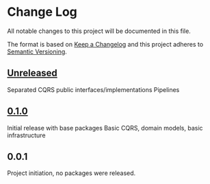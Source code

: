 # Change Log
All notable changes to this project will be documented in this file.

The format is based on [Keep a Changelog](http://keepachangelog.com/)
and this project adheres to [Semantic Versioning](http://semver.org/).

## [Unreleased]
Separated CQRS public interfaces/implementations
Pipelines
## [0.1.0]
Initial release with base packages
Basic CQRS, domain models, basic infrastructure
## 0.0.1
Project initiation, no packages were released.

[0.1.0]: https://bitbucket.org/leancode-team/corelibrary/branches/compare/v0.1.0v0.0.1
[Unreleased]: https://bitbucket.org/leancode-team/corelibrary/branches/compare/devv0.0.1
